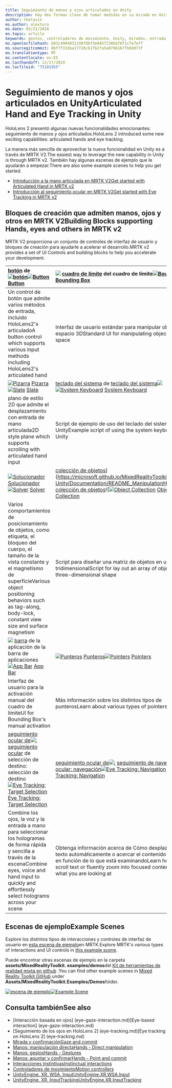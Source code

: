 ```yaml
---
title: Seguimiento de manos y ojos articulados en Unity
description: Hay dos formas clave de tomar medidas en su mirada en Unity, gestos de mano y controladores de movimiento.
author: thetuvix
ms.author: alexturn
ms.date: 03/21/2018
ms.topic: article
keywords: gestos, controladores de movimiento, Unity, mirados, entrada
ms.openlocfilehash: b83c4904031338fd6f3e8457238bb76f1c7e7eff
ms.sourcegitcommit: 8bf7f315ba17726c61fb2fa5a079b1b7fb0dd73f
ms.translationtype: MT
ms.contentlocale: es-ES
ms.lasthandoff: 12/17/2019
ms.locfileid: "75181955"
---
```

# <a name="articulated-hand-and-eye-tracking-in-unity"></a><span data-ttu-id="7444a-104">Seguimiento de manos y ojos articulados en Unity</span><span class="sxs-lookup"><span data-stu-id="7444a-104">Articulated Hand and Eye Tracking in Unity</span></span>

<span data-ttu-id="7444a-105">HoloLens 2 presentó algunas nuevas funcionalidades emocionantes: seguimiento de manos y ojos articulados.</span><span class="sxs-lookup"><span data-stu-id="7444a-105">HoloLens 2 introduced some new exciting capabilities: articulated hands and eye tracking.</span></span>

<span data-ttu-id="7444a-106">La manera más sencilla de aprovechar la nueva funcionalidad en Unity es a través de MRTK V2.</span><span class="sxs-lookup"><span data-stu-id="7444a-106">The easiest way to leverage the new capability in Unity is through MRTK v2.</span></span> <span data-ttu-id="7444a-107">También hay algunas escenas de ejemplo que le ayudarán a empezar.</span><span class="sxs-lookup"><span data-stu-id="7444a-107">There are also some example scenes to help you get started.</span></span>

* [<span data-ttu-id="7444a-108">Introducción a la mano articulada en MRTK V2</span><span class="sxs-lookup"><span data-stu-id="7444a-108">Get started with Articulated Hand  in MRTK v2</span></span>](https://microsoft.github.io/MixedRealityToolkit-Unity/Documentation/Input/HandTracking.html)
* [<span data-ttu-id="7444a-109">Introducción al seguimiento ocular en MRTK V2</span><span class="sxs-lookup"><span data-stu-id="7444a-109">Get started with Eye Tracking in MRTK v2</span></span>](https://microsoft.github.io/MixedRealityToolkit-Unity/Documentation/EyeTracking/EyeTracking_Main.html)

## <a name="building-blocks-supporting-hands-eyes-and-others-in-mrtk-v2"></a><span data-ttu-id="7444a-110">Bloques de creación que admiten manos, ojos y otros en MRTK V2</span><span class="sxs-lookup"><span data-stu-id="7444a-110">Building Blocks supporting Hands, eyes and others in MRTK v2</span></span>

<span data-ttu-id="7444a-111">MRTK V2 proporciona un conjunto de controles de interfaz de usuario y bloques de creación para ayudarle a acelerar el desarrollo.</span><span class="sxs-lookup"><span data-stu-id="7444a-111">MRTK v2 provides a set of UI Controls and building blocks to help you accelerate your development.</span></span>

|  <span data-ttu-id="7444a-112">[botón](https://microsoft.github.io/MixedRealityToolkit-Unity/Documentation/README_Button.html) de [![botón](images/MRTK_Button_Main.png)](https://microsoft.github.io/MixedRealityToolkit-Unity/Documentation/README_Button.html)</span><span class="sxs-lookup"><span data-stu-id="7444a-112">[![Button](images/MRTK_Button_Main.png)](https://microsoft.github.io/MixedRealityToolkit-Unity/Documentation/README_Button.html) [Button](https://microsoft.github.io/MixedRealityToolkit-Unity/Documentation/README_Button.html)</span></span> | <span data-ttu-id="7444a-113">[![](images/MRTK_BoundingBox_Main.png)](https://microsoft.github.io/MixedRealityToolkit-Unity/Documentation/README_BoundingBox.html) [cuadro de límite](https://microsoft.github.io/MixedRealityToolkit-Unity/Documentation/README_BoundingBox.html) del cuadro de límite</span><span class="sxs-lookup"><span data-stu-id="7444a-113">[![Bounding Box](images/MRTK_BoundingBox_Main.png)](https://microsoft.github.io/MixedRealityToolkit-Unity/Documentation/README_BoundingBox.html) [Bounding Box](https://microsoft.github.io/MixedRealityToolkit-Unity/Documentation/README_BoundingBox.html)</span></span> | <span data-ttu-id="7444a-114">[controlador de manipulación](https://microsoft.github.io/MixedRealityToolkit-Unity/Documentation/README_ManipulationHandler.html) de [![manipuladores](images/MRTK_Manipulation_Main.png)](https://microsoft.github.io/MixedRealityToolkit-Unity/Documentation/README_ManipulationHandler.html)</span><span class="sxs-lookup"><span data-stu-id="7444a-114">[![Manipulation Handler](images/MRTK_Manipulation_Main.png)](https://microsoft.github.io/MixedRealityToolkit-Unity/Documentation/README_ManipulationHandler.html) [Manipulation Handler](https://microsoft.github.io/MixedRealityToolkit-Unity/Documentation/README_ManipulationHandler.html)</span></span> |
|:--- | :--- | :--- |
| <span data-ttu-id="7444a-115">Un control de botón que admite varios métodos de entrada, incluido HoloLens2's articulado</span><span class="sxs-lookup"><span data-stu-id="7444a-115">A button control which supports various input methods including HoloLens2's articulated hand</span></span> | <span data-ttu-id="7444a-116">Interfaz de usuario estándar para manipular objetos en el espacio 3D</span><span class="sxs-lookup"><span data-stu-id="7444a-116">Standard UI for manipulating objects in 3D space</span></span> | <span data-ttu-id="7444a-117">Script para manipular objetos con una o dos manos</span><span class="sxs-lookup"><span data-stu-id="7444a-117">Script for manipulating objects with one or two hands</span></span> |
|  <span data-ttu-id="7444a-118">[![Pizarra](images/MRTK_Slate_Main.png)](https://microsoft.github.io/MixedRealityToolkit-Unity/Documentation/README_Slate.html) [Pizarra](https://microsoft.github.io/MixedRealityToolkit-Unity/Documentation/README_Slate.html)</span><span class="sxs-lookup"><span data-stu-id="7444a-118">[![Slate](images/MRTK_Slate_Main.png)](https://microsoft.github.io/MixedRealityToolkit-Unity/Documentation/README_Slate.html) [Slate](https://microsoft.github.io/MixedRealityToolkit-Unity/Documentation/README_Slate.html)</span></span> | <span data-ttu-id="7444a-119">[teclado del sistema](https://microsoft.github.io/MixedRealityToolkit-Unity/Documentation/README_SystemKeyboard.html) de [teclado del sistema![](images/MRTK_SystemKeyboard_Main.png)](https://microsoft.github.io/MixedRealityToolkit-Unity/Documentation/README_SystemKeyboard.html)</span><span class="sxs-lookup"><span data-stu-id="7444a-119">[![System Keyboard](images/MRTK_SystemKeyboard_Main.png)](https://microsoft.github.io/MixedRealityToolkit-Unity/Documentation/README_SystemKeyboard.html) [System Keyboard](https://microsoft.github.io/MixedRealityToolkit-Unity/Documentation/README_SystemKeyboard.html)</span></span> | <span data-ttu-id="7444a-120">[![Interactuable](images/InteractableExamples.png)](https://microsoft.github.io/MixedRealityToolkit-Unity/Documentation/README_Interactable.html) [Interactuable](https://microsoft.github.io/MixedRealityToolkit-Unity/Documentation/README_Interactable.html)</span><span class="sxs-lookup"><span data-stu-id="7444a-120">[![Interactable](images/InteractableExamples.png)](https://microsoft.github.io/MixedRealityToolkit-Unity/Documentation/README_Interactable.html) [Interactable](https://microsoft.github.io/MixedRealityToolkit-Unity/Documentation/README_Interactable.html)</span></span> |
| <span data-ttu-id="7444a-121">plano de estilo 2D que admite el desplazamiento con entrada de mano articulada</span><span class="sxs-lookup"><span data-stu-id="7444a-121">2D style plane which supports scrolling with articulated hand input</span></span> | <span data-ttu-id="7444a-122">Script de ejemplo de uso del teclado del sistema en Unity</span><span class="sxs-lookup"><span data-stu-id="7444a-122">Example script of using the system keyboard in Unity</span></span>  | <span data-ttu-id="7444a-123">Un script para que los objetos interactúen con los Estados visuales y la compatibilidad con temas</span><span class="sxs-lookup"><span data-stu-id="7444a-123">A script for making objects interactable with visual states and theme support</span></span> |
|  <span data-ttu-id="7444a-124">[![Solucionador](images/MRTK_Solver_Main.png)](https://microsoft.github.io/MixedRealityToolkit-Unity/Documentation/README_Solver.html) [Solucionador](https://microsoft.github.io/MixedRealityToolkit-Unity/Documentation/README_Solver.html)</span><span class="sxs-lookup"><span data-stu-id="7444a-124">[![Solver](images/MRTK_Solver_Main.png)](https://microsoft.github.io/MixedRealityToolkit-Unity/Documentation/README_Solver.html) [Solver](https://microsoft.github.io/MixedRealityToolkit-Unity/Documentation/README_Solver.html)</span></span> | <span data-ttu-id="7444a-125">[colección de objetos](images/MRTK_ObjectCollection_Main.png)](https://microsoft.github.io/MixedRealityToolkit-Unity/Documentation/README_ManipulationHandler.html) [colección de objetos](https://microsoft.github.io/MixedRealityToolkit-Unity/Documentation/README_ManipulationHandler.html)![</span><span class="sxs-lookup"><span data-stu-id="7444a-125">[![Object Collection](images/MRTK_ObjectCollection_Main.png)](https://microsoft.github.io/MixedRealityToolkit-Unity/Documentation/README_ManipulationHandler.html) [Object Collection](https://microsoft.github.io/MixedRealityToolkit-Unity/Documentation/README_ManipulationHandler.html)</span></span> | <span data-ttu-id="7444a-126">[información](https://microsoft.github.io/MixedRealityToolkit-Unity/Documentation/README_Tooltip.html) sobre herramientas de [![ToolTip](images/MRTK_Tooltip_Main.png)](https://microsoft.github.io/MixedRealityToolkit-Unity/Documentation/README_Tooltip.html)</span><span class="sxs-lookup"><span data-stu-id="7444a-126">[![Tooltip](images/MRTK_Tooltip_Main.png)](https://microsoft.github.io/MixedRealityToolkit-Unity/Documentation/README_Tooltip.html) [Tooltip](https://microsoft.github.io/MixedRealityToolkit-Unity/Documentation/README_Tooltip.html)</span></span> |
| <span data-ttu-id="7444a-127">Varios comportamientos de posicionamiento de objetos, como etiqueta, el bloqueo del cuerpo, el tamaño de la vista constante y el magnetismo de superficie</span><span class="sxs-lookup"><span data-stu-id="7444a-127">Various object positioning behaviors such as tag-along, body-lock, constant view size and surface magnetism</span></span> | <span data-ttu-id="7444a-128">Script para diseñar una matriz de objetos en una forma tridimensional</span><span class="sxs-lookup"><span data-stu-id="7444a-128">Script for lay out an array of objects in a three-dimensional shape</span></span> | <span data-ttu-id="7444a-129">Interfaz de usuario de anotación con sistema de delimitador/dinamización flexible que se puede utilizar para etiquetar los controladores de movimiento y el objeto.</span><span class="sxs-lookup"><span data-stu-id="7444a-129">Annotation UI with flexible anchor/pivot system which can be used for labeling motion controllers and object.</span></span> |
|  <span data-ttu-id="7444a-130">[![](images/MRTK_AppBar_Main.png)](https://microsoft.github.io/MixedRealityToolkit-Unity/Documentation/README_AppBar.html) [barra](https://microsoft.github.io/MixedRealityToolkit-Unity/Documentation/README_AppBar.html) de la aplicación de la barra de aplicaciones</span><span class="sxs-lookup"><span data-stu-id="7444a-130">[![App Bar](images/MRTK_AppBar_Main.png)](https://microsoft.github.io/MixedRealityToolkit-Unity/Documentation/README_AppBar.html) [App Bar](https://microsoft.github.io/MixedRealityToolkit-Unity/Documentation/README_AppBar.html)</span></span> | <span data-ttu-id="7444a-131">[![Punteros](images/MRTK_Pointer_Main.png)](https://microsoft.github.io/MixedRealityToolkit-Unity/Documentation/Input/Pointers.html) [Punteros](https://microsoft.github.io/MixedRealityToolkit-Unity/Documentation/Input/Pointers.html)</span><span class="sxs-lookup"><span data-stu-id="7444a-131">[![Pointers](images/MRTK_Pointer_Main.png)](https://microsoft.github.io/MixedRealityToolkit-Unity/Documentation/Input/Pointers.html) [Pointers](https://microsoft.github.io/MixedRealityToolkit-Unity/Documentation/Input/Pointers.html)</span></span> | <span data-ttu-id="7444a-132">[visualización](https://microsoft.github.io/MixedRealityToolkit-Unity/Documentation/README_FingertipVisualization.html) del dedo de [visualización](images/MRTK_FingertipVisualization_Main.png)](https://microsoft.github.io/MixedRealityToolkit-Unity/Documentation/README_FingertipVisualization.html)  ![</span><span class="sxs-lookup"><span data-stu-id="7444a-132">[![Fingertip Visualization](images/MRTK_FingertipVisualization_Main.png)](https://microsoft.github.io/MixedRealityToolkit-Unity/Documentation/README_FingertipVisualization.html) [Fingertip Visualization](https://microsoft.github.io/MixedRealityToolkit-Unity/Documentation/README_FingertipVisualization.html)</span></span> |
| <span data-ttu-id="7444a-133">Interfaz de usuario para la activación manual del cuadro de límite</span><span class="sxs-lookup"><span data-stu-id="7444a-133">UI for Bounding Box's manual activation</span></span> | <span data-ttu-id="7444a-134">Más información sobre los distintos tipos de punteros</span><span class="sxs-lookup"><span data-stu-id="7444a-134">Learn about various types of pointers</span></span> | <span data-ttu-id="7444a-135">La asequibilidad visual de la mano, lo que mejora la confianza para la interacción directa</span><span class="sxs-lookup"><span data-stu-id="7444a-135">Visual affordance on the fingertip which improves the confidence for the direct interaction</span></span> |
|  <span data-ttu-id="7444a-136">[seguimiento ocular de![:](images/mrtk_et_targetselect.png)](https://microsoft.github.io/MixedRealityToolkit-Unity/Documentation/EyeTracking/EyeTracking_TargetSelection.html) [seguimiento ocular](https://microsoft.github.io/MixedRealityToolkit-Unity/Documentation/EyeTracking/EyeTracking_TargetSelection.html) de selección de destino: selección de destino</span><span class="sxs-lookup"><span data-stu-id="7444a-136">[![Eye Tracking: Target Selection](images/mrtk_et_targetselect.png)](https://microsoft.github.io/MixedRealityToolkit-Unity/Documentation/EyeTracking/EyeTracking_TargetSelection.html) [Eye Tracking: Target Selection](https://microsoft.github.io/MixedRealityToolkit-Unity/Documentation/EyeTracking/EyeTracking_TargetSelection.html)</span></span> | <span data-ttu-id="7444a-137">[seguimiento ocular de![:](images/mrtk_et_navigation.png)](https://microsoft.github.io/MixedRealityToolkit-Unity/Documentation/EyeTracking/EyeTracking_Navigation.html) [seguimiento de navegación ocular: navegación](https://microsoft.github.io/MixedRealityToolkit-Unity/Documentation/EyeTracking/EyeTracking_Navigation.html)</span><span class="sxs-lookup"><span data-stu-id="7444a-137">[![Eye Tracking: Navigation](images/mrtk_et_navigation.png)](https://microsoft.github.io/MixedRealityToolkit-Unity/Documentation/EyeTracking/EyeTracking_Navigation.html) [Eye Tracking: Navigation](https://microsoft.github.io/MixedRealityToolkit-Unity/Documentation/EyeTracking/EyeTracking_Navigation.html)</span></span> | <span data-ttu-id="7444a-138">[seguimiento ocular de![:](images/mrtk_et_heatmaps.png)](https://microsoft.github.io/MixedRealityToolkit-Unity/Documentation/EyeTracking/EyeTracking_Visualization.html) seguimiento de la vista de mapa térmico [: mapa térmico](https://microsoft.github.io/MixedRealityToolkit-Unity/Documentation/EyeTracking/EyeTracking_Visualization.html)</span><span class="sxs-lookup"><span data-stu-id="7444a-138">[![Eye Tracking: Heat Map](images/mrtk_et_heatmaps.png)](https://microsoft.github.io/MixedRealityToolkit-Unity/Documentation/EyeTracking/EyeTracking_Visualization.html) [Eye Tracking: Heat Map](https://microsoft.github.io/MixedRealityToolkit-Unity/Documentation/EyeTracking/EyeTracking_Visualization.html)</span></span> |
| <span data-ttu-id="7444a-139">Combine los ojos, la voz y la entrada a mano para seleccionar los hologramas de forma rápida y sencilla a través de la escena</span><span class="sxs-lookup"><span data-stu-id="7444a-139">Combine eyes, voice and hand input to quickly and effortlessly select holograms across your scene</span></span> | <span data-ttu-id="7444a-140">Obtenga información acerca de Cómo desplazarse por texto automáticamente o acercar el contenido centrado en función de lo que está examinando</span><span class="sxs-lookup"><span data-stu-id="7444a-140">Learn how to auto scroll text or fluently zoom into focused content based on what you are looking at</span></span>| <span data-ttu-id="7444a-141">Ejemplos de registro, carga y visualización de lo que los usuarios han estado examinando en la aplicación</span><span class="sxs-lookup"><span data-stu-id="7444a-141">Examples for logging, loading and visualizing what users have been looking at in your app</span></span> |

## <a name="example-scenes"></a><span data-ttu-id="7444a-142">Escenas de ejemplo</span><span class="sxs-lookup"><span data-stu-id="7444a-142">Example Scenes</span></span>

<span data-ttu-id="7444a-143">Explore los distintos tipos de interacciones y controles de interfaz de usuario en [esta escena de ejemplo](https://microsoft.github.io/MixedRealityToolkit-Unity/Documentation/README_HandInteractionExamples.html)en MRTK.</span><span class="sxs-lookup"><span data-stu-id="7444a-143">Explore MRTK's various types of interactions and UI controls in [this example scene](https://microsoft.github.io/MixedRealityToolkit-Unity/Documentation/README_HandInteractionExamples.html).</span></span>

<span data-ttu-id="7444a-144">Puede encontrar otras escenas de ejemplo en la carpeta **assets/MixedRealityToolkit. examples/demos**del [Kit de herramientas de realidad mixta en github](https://github.com/Microsoft/MixedRealityToolkit-Unity) .</span><span class="sxs-lookup"><span data-stu-id="7444a-144">You can find  other example scenes in [Mixed Reality Toolkit GitHub](https://github.com/Microsoft/MixedRealityToolkit-Unity) under **Assets/MixedRealityToolkit.Examples/Demos**folder.</span></span>

<span data-ttu-id="7444a-145">[![escena de ejemplo](images/MRTK_Examples.png)](https://microsoft.github.io/MixedRealityToolkit-Unity/Documentation/README_HandInteractionExamples.html)</span><span class="sxs-lookup"><span data-stu-id="7444a-145">[![Example Scene](images/MRTK_Examples.png)](https://microsoft.github.io/MixedRealityToolkit-Unity/Documentation/README_HandInteractionExamples.html)</span></span>

## <a name="see-also"></a><span data-ttu-id="7444a-146">Consulta también</span><span class="sxs-lookup"><span data-stu-id="7444a-146">See also</span></span>

* <span data-ttu-id="7444a-147">[Interacción basada en ojos] (eye-gaze-interaction.md)</span><span class="sxs-lookup"><span data-stu-id="7444a-147">[Eye-based interaction] (eye-gaze-interaction.md)</span></span>
* <span data-ttu-id="7444a-148">[Seguimiento de los ojos en HoloLens 2] (eye-tracking.md)</span><span class="sxs-lookup"><span data-stu-id="7444a-148">[Eye tracking on HoloLens 2] (eye-tracking.md)</span></span>
* [<span data-ttu-id="7444a-149">Mirada y confirmación</span><span class="sxs-lookup"><span data-stu-id="7444a-149">Gaze and commit</span></span>](gaze-and-commit.md)
* [<span data-ttu-id="7444a-150">Manos: manipulación directa</span><span class="sxs-lookup"><span data-stu-id="7444a-150">Hands - Direct manipulation</span></span>](direct-manipulation.md)
* [<span data-ttu-id="7444a-151">Manos: gestos</span><span class="sxs-lookup"><span data-stu-id="7444a-151">Hands - Gestures</span></span>](gaze-and-commit.md#composite-gestures)
* [<span data-ttu-id="7444a-152">Manos: apuntar y confirmar</span><span class="sxs-lookup"><span data-stu-id="7444a-152">Hands - Point and commit</span></span>](point-and-commit.md)
* [<span data-ttu-id="7444a-153">Interacciones instintivas</span><span class="sxs-lookup"><span data-stu-id="7444a-153">Instinctual interactions</span></span>](interaction-fundamentals.md)
* [<span data-ttu-id="7444a-154">Controladores de movimiento</span><span class="sxs-lookup"><span data-stu-id="7444a-154">Motion controllers</span></span>](motion-controllers.md)
* [<span data-ttu-id="7444a-155">UnityEngine. XR. WSA. Input</span><span class="sxs-lookup"><span data-stu-id="7444a-155">UnityEngine.XR.WSA.Input</span></span>](https://docs.unity3d.com/ScriptReference/XR.WSA.Input.InteractionManager.html)
* [<span data-ttu-id="7444a-156">UnityEngine. XR. InputTracking</span><span class="sxs-lookup"><span data-stu-id="7444a-156">UnityEngine.XR.InputTracking</span></span>](https://docs.unity3d.com/ScriptReference/XR.InputTracking.html)
